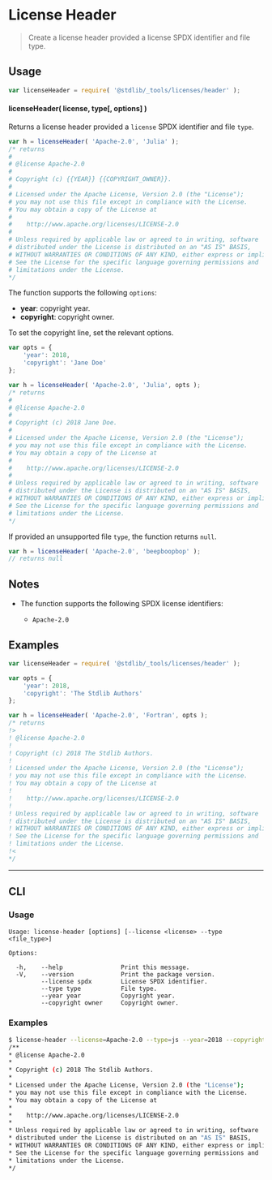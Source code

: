 # License Header

> Create a license header provided a license SPDX identifier and file type.

<!-- Section to include introductory text. Make sure to keep an empty line after the intro `section` element and another before the `/section` close. -->

<section class="intro">

</section>

<!-- /.intro -->

<!-- Package usage documentation. -->

<section class="usage">

## Usage

```javascript
var licenseHeader = require( '@stdlib/_tools/licenses/header' );
```

#### licenseHeader( license, type\[, options] )

Returns a license header provided a `license` SPDX identifier and file `type`.

```javascript
var h = licenseHeader( 'Apache-2.0', 'Julia' );
/* returns
#
# @license Apache-2.0
#
# Copyright (c) {{YEAR}} {{COPYRIGHT_OWNER}}.
#
# Licensed under the Apache License, Version 2.0 (the "License");
# you may not use this file except in compliance with the License.
# You may obtain a copy of the License at
#
#    http://www.apache.org/licenses/LICENSE-2.0
#
# Unless required by applicable law or agreed to in writing, software
# distributed under the License is distributed on an "AS IS" BASIS,
# WITHOUT WARRANTIES OR CONDITIONS OF ANY KIND, either express or implied.
# See the License for the specific language governing permissions and
# limitations under the License.
*/
```

The function supports the following `options`:

-   **year**: copyright year.
-   **copyright**: copyright owner.

To set the copyright line, set the relevant options.

```javascript
var opts = {
    'year': 2018,
    'copyright': 'Jane Doe'
};

var h = licenseHeader( 'Apache-2.0', 'Julia', opts );
/* returns
#
# @license Apache-2.0
#
# Copyright (c) 2018 Jane Doe.
#
# Licensed under the Apache License, Version 2.0 (the "License");
# you may not use this file except in compliance with the License.
# You may obtain a copy of the License at
#
#    http://www.apache.org/licenses/LICENSE-2.0
#
# Unless required by applicable law or agreed to in writing, software
# distributed under the License is distributed on an "AS IS" BASIS,
# WITHOUT WARRANTIES OR CONDITIONS OF ANY KIND, either express or implied.
# See the License for the specific language governing permissions and
# limitations under the License.
*/
```

If provided an unsupported file `type`, the function returns `null`.

```javascript
var h = licenseHeader( 'Apache-2.0', 'beepboopbop' );
// returns null
```

</section>

<!-- /.usage -->

<!-- Package usage notes. Make sure to keep an empty line after the `section` element and another before the `/section` close. -->

<section class="notes">

## Notes

-   The function supports the following SPDX license identifiers:

    -   `Apache-2.0`

</section>

<!-- /.notes -->

<!-- Package usage examples. -->

<section class="examples">

## Examples

<!-- eslint no-undef: "error" -->

```javascript
var licenseHeader = require( '@stdlib/_tools/licenses/header' );

var opts = {
    'year': 2018,
    'copyright': 'The Stdlib Authors'
};

var h = licenseHeader( 'Apache-2.0', 'Fortran', opts );
/* returns
!>
! @license Apache-2.0
!
! Copyright (c) 2018 The Stdlib Authors.
!
! Licensed under the Apache License, Version 2.0 (the "License");
! you may not use this file except in compliance with the License.
! You may obtain a copy of the License at
!
!    http://www.apache.org/licenses/LICENSE-2.0
!
! Unless required by applicable law or agreed to in writing, software
! distributed under the License is distributed on an "AS IS" BASIS,
! WITHOUT WARRANTIES OR CONDITIONS OF ANY KIND, either express or implied.
! See the License for the specific language governing permissions and
! limitations under the License.
!<
*/
```

</section>

<!-- /.examples -->

<!-- Section for describing a command-line interface. -->

* * *

<section class="cli">

## CLI

<!-- CLI usage documentation. -->

<section class="usage">

### Usage

```text
Usage: license-header [options] [--license <license> --type <file_type>]

Options:

  -h,    --help                Print this message.
  -V,    --version             Print the package version.
         --license spdx        License SPDX identifier.
         --type type           File type.
         --year year           Copyright year.
         --copyright owner     Copyright owner.
```

</section>

<!-- /.usage -->

<!-- CLI usage notes. Make sure to keep an empty line after the `section` element and another before the `/section` close. -->

<section class="notes">

</section>

<!-- /.notes -->

<!-- CLI usage examples. -->

<section class="examples">

### Examples

```bash
$ license-header --license=Apache-2.0 --type=js --year=2018 --copyright='The Stdlib Authors'
/**
* @license Apache-2.0
*
* Copyright (c) 2018 The Stdlib Authors.
*
* Licensed under the Apache License, Version 2.0 (the "License");
* you may not use this file except in compliance with the License.
* You may obtain a copy of the License at
*
*    http://www.apache.org/licenses/LICENSE-2.0
*
* Unless required by applicable law or agreed to in writing, software
* distributed under the License is distributed on an "AS IS" BASIS,
* WITHOUT WARRANTIES OR CONDITIONS OF ANY KIND, either express or implied.
* See the License for the specific language governing permissions and
* limitations under the License.
*/
```

</section>

<!-- /.examples -->

</section>

<!-- /.cli -->

<!-- Section to include cited references. If references are included, add a horizontal rule *before* the section. Make sure to keep an empty line after the `section` element and another before the `/section` close. -->

<section class="references">

</section>

<!-- /.references -->

<!-- Section for all links. Make sure to keep an empty line after the `section` element and another before the `/section` close. -->

<section class="links">

</section>

<!-- /.links -->
